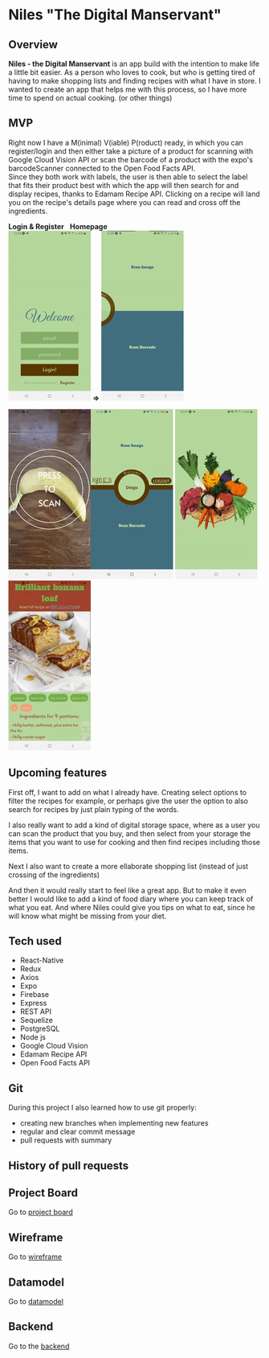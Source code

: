 # Niles "The Digital Manservant"

## Overview

**Niles - the Digital Manservant** is an app build with the intention to make life a little bit easier. As a person who loves to cook, but who is getting tired of having to make shopping lists and finding recipes with what I have in store. I wanted to create an app that helps me with this process, so I have more time to spend on actual cooking. (or other things)

## MVP

Right now I have a M(inimal) V(iable) P(roduct) ready, in which you can register/login and then either take a picture of a product for scanning with Google Cloud Vision API or scan the barcode of a product with the expo's barcodeScanner connected to the Open Food Facts API.   
Since they both work with labels, the user is then able to select the label that fits their product best with which the app will then search for and display recipes, thanks to Edamam Recipe API. Clicking on a recipe will land you on the recipe's details page where you can read and cross off the ingredients. 

  **Login & Register**         &nbsp;         **Homepage**                                     
![login/register Screen](Niles-Login&Register.gif) **=>** ![Homepage Screen](Niles-Homepage.gif) 

![Camera Screen](Niles-Camera.gif)![Barcode Scanner Screen](Niles-BarcodeScanner.gif) ![Recipes Screen](Niles-Recipes.gif) ![Recipes Details Screen](Niles-RecipeDetails.gif)

## Upcoming features

First off, I want to add on what I already have. Creating select options to filter the recipes for example, or perhaps give the user the option to also search for recipes by just plain typing of the words.

I also really want to add a kind of digital storage space, where as a user you can scan the product that you buy, and then select from your storage the items that you want to use for cooking and then find recipes including those items.

Next I also want to create a more ellaborate shopping list (instead of just crossing of the ingredients)

And then it would really start to feel like a great app. But to make it even better I would like to add a kind of food diary where you can keep track of what you eat. And where Niles could give you tips on what to eat, since he will know what might be missing from your diet.

## Tech used

- React-Native
- Redux
- Axios
- Expo
- Firebase
- Express
- REST API
- Sequelize
- PostgreSQL
- Node js
- Google Cloud Vision
- Edamam Recipe API
- Open Food Facts API

## Git
During this project I also learned how to use git properly:
- creating new branches when implementing new features
- regular and clear commit message
- pull requests with summary

## History of pull requests


## Project Board

Go to [project board](<https://github.com/users/DiegoOTdC/projects/1>)

## Wireframe

Go to [wireframe](<https://wireframepro.mockflow.com/view/M66f4c119388556d53ef8602ab0b386281597043905404#/page/De36801225c9e96e06665bd016a7d83b0>)

## Datamodel

Go to [datamodel](<https://dbdiagram.io/d/5f3152ef08c7880b65c5baf2>)

## Backend

Go to the [backend](<https://github.com/DiegoOTdC/Niles-backend>)
